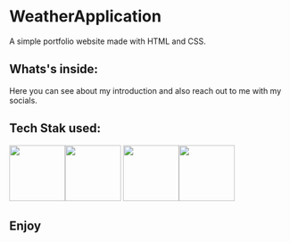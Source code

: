 # WeatherApplication
A simple portfolio website made with HTML and CSS.
## Whats's inside:
Here you can see about my introduction and also reach out to me with my socials.
## Tech Stak used:
<img src="https://user-images.githubusercontent.com/25181517/192158954-f88b5814-d510-4564-b285-dff7d6400dad.png" height="100px" width="100px" /><img src="https://user-images.githubusercontent.com/25181517/183898674-75a4a1b1-f960-4ea9-abcb-637170a00a75.png" height=100px width=100px />
<img src="https://user-images.githubusercontent.com/25181517/192108372-f71d70ac-7ae6-4c0d-8395-51d8870c2ef0.png"  height="100px" width="100px" /><img src="https://user-images.githubusercontent.com/25181517/192108374-8da61ba1-99ec-41d7-80b8-fb2f7c0a4948.png"  height="100px" width="100px" />
## Enjoy

